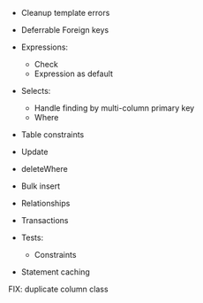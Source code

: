 * Cleanup template errors

* Deferrable Foreign keys

* Expressions:
    * Check
    * Expression as default

* Selects:
    * Handle finding by multi-column primary key
    * Where

* Table constraints

* Update

* deleteWhere

* Bulk insert

* Relationships

* Transactions

* Tests:
    * Constraints

* Statement caching

FIX:
    duplicate column class
